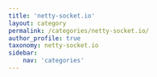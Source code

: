 ```yaml
---
title: 'netty-socket.io'
layout: category
permalink: /categories/netty-socket.io/
author_profile: true
taxonomy: netty-socket.io
sidebar:
    nav: 'categories'
---
```

